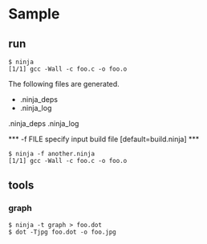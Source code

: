 # Sample

## run
```
$ ninja
[1/1] gcc -Wall -c foo.c -o foo.o
```
  
The following files are generated.  
* .ninja_deps
* .ninja_log

.ninja_deps
.ninja_log
  

  *** -f FILE  specify input build file [default=build.ninja] ***
  ```
  $ ninja -f another.ninja
  [1/1] gcc -Wall -c foo.c -o foo.o
  ```

## tools
### graph

```
$ ninja -t graph > foo.dot
$ dot -Tjpg foo.dot -o foo.jpg
```


